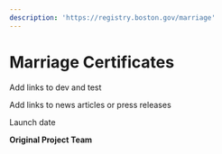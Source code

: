 ```yaml
---
description: 'https://registry.boston.gov/marriage'
---
```


# Marriage Certificates

Add links to dev and test

Add links to news articles or press releases

Launch date

**Original Project Team**

